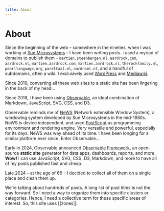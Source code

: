 ```yaml
---
title: About
---
```

# About
Since the beginning of the web – somewhere in the nineties, when I was working at [Sun Microsystems](https://en.wikipedia.org/wiki/Sun_Microsystems) – I have been writing posts. I used a myriad of domains to publish them – `martien.steenbergen.nl`, `aardrock.com`, `aardrock.nl`, `martien.aardrock.com`, `martien.aardrock.nl`, `therockfamily.nl`, `pearllanguage.org`, `pareltaal.nl`, `aardnoot.nl`, and a handful of subdomains, often a wiki. I exclusively used [WordPress](https://wordpress.org) and [Mediawiki](https://www.mediawiki.org).

Since 2010, converting all these web sites to a static site has been lingering in the back of my head…

Since 2018, I have been using [Observable](https://observablehq.com/@martien), an ideal combination of Markdown, JavaScript, SVG, CSS, and D3.

Observable reminds me of [NeWS](https://en.wikipedia.org/wiki/NeWS) (Network extensible Window System), a windowing system developed by Sun Microsystems in the mid-1980s. NeWS is device independent, and used [PostScript](https://en.wikipedia.org/wiki/PostScript) as programming environment and rendering engine. Very versatile and powerful, especially for its days. NeWS was way ahead of its time. I have been longing for a similar platform ever since. Enter Observable…

Early in 2024, Observable announced [Observable Framework](https://observablehq.com/framework/), an open-source **static site** generator for data apps, dashboards, reports, and more. **Wow!** I can use JavaScript, SVG, CSS, D3, Markdown, and more to have all of my posts published fast and cheap.

Late 2024 – at the age of 66 – I decided to collect all of them on a single place and clean them up.

We’re talking about hundreds of posts. A long list of post titles is not the way forward. So I need a way to organize them into specific clusters or categories. Hence, I need a collective term for these specific areas of interest. So, this site uses [[zones]].
